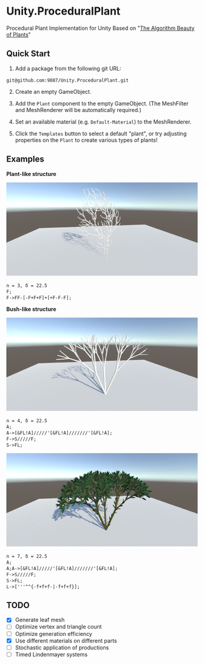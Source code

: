 # Unity.ProceduralPlant

Procedural Plant Implementation for Unity Based on "[The Algorithm Beauty of Plants](http://algorithmicbotany.org/papers/abop/abop.pdf)"

## Quick Start

1. Add a package from the following git URL:

```
git@github.com:9087/Unity.ProceduralPlant.git
```

2. Create an empty GameObject.

3. Add the `Plant` component to the empty GameObject. (The MeshFilter and MeshRenderer will be automatically required.)

4. Set an available material (e.g. `Default-Material`) to the MeshRenderer.

5. Click the `Templates` button to select a default "plant", or try adjusting properties on the `Plant` to create various types of plants!

## Examples

**Plant-like structure**

![Figure 1.24 n=3 delta=22.5](Documentation/figure.1.24.c.n=3.delta=22.5f.png)

```
n = 3, δ = 22.5
F;
F->FF-[-F+F+F]+[+F-F-F];
```

**Bush-like structure**

![Figure 1.25 n=4 delta=22.5](Documentation/figure.1.25.n=4.delta=22.5f.png)

```
n = 4, δ = 22.5
A;
A->[&FL!A]/////'[&FL!A]///////'[&FL!A];
F->S/////F;
S->FL;
```

![Figure 1.25 n=7 delta=22.5](Documentation/figure.1.25.n=7.delta=22.5f.color.png)

```
n = 7, δ = 22.5
A;
A;A->[&FL!A]/////'[&FL!A]///////'[&FL!A];
F->S/////F;
S->FL;
L->['''^^{-f+f+f-|-f+f+f}];
```

## TODO

- [x] Generate leaf mesh
- [ ] Optimize vertex and triangle count
- [ ] Optimize generation efficiency
- [x] Use different materials on different parts
- [ ] Stochastic application of productions
- [ ] Timed Lindenmayer systems